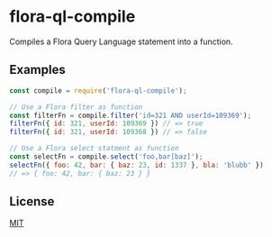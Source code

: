 # flora-ql-compile

Compiles a Flora Query Language statement into a function.

## Examples

```js
const compile = require('flora-ql-compile');

// Use a Flora filter as function
const filterFn = compile.filter('id=321 AND userId=109369');
filterFn({ id: 321, userId: 109369 }) // => true
filterFn({ id: 321, userId: 109368 }) // => false

// Use a Flora select statment as function
const selectFn = compile.select('foo,bar[baz]');
selectFn({ foo: 42, bar: { baz: 23, id: 1337 }, bla: 'blubb' })
// => { foo: 42, bar: { baz: 23 } }
```

## License

[MIT](LICENSE)
